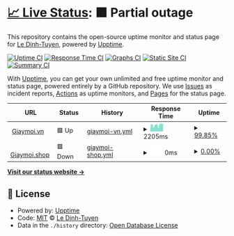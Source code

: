 # [📈 Live Status](https://tuyenld.github.io/monitorWebsiteUptime): <!--live status--> **🟧 Partial outage**

This repository contains the open-source uptime monitor and status page for [Le Dinh-Tuyen](iotgrok.com), powered by [Upptime](https://github.com/upptime/upptime).

[![Uptime CI](https://github.com/tuyenld/monitorWebsiteUptime/workflows/Uptime%20CI/badge.svg)](https://github.com/tuyenld/monitorWebsiteUptime/actions?query=workflow%3A%22Uptime+CI%22)
[![Response Time CI](https://github.com/tuyenld/monitorWebsiteUptime/workflows/Response%20Time%20CI/badge.svg)](https://github.com/tuyenld/monitorWebsiteUptime/actions?query=workflow%3A%22Response+Time+CI%22)
[![Graphs CI](https://github.com/tuyenld/monitorWebsiteUptime/workflows/Graphs%20CI/badge.svg)](https://github.com/tuyenld/monitorWebsiteUptime/actions?query=workflow%3A%22Graphs+CI%22)
[![Static Site CI](https://github.com/tuyenld/monitorWebsiteUptime/workflows/Static%20Site%20CI/badge.svg)](https://github.com/tuyenld/monitorWebsiteUptime/actions?query=workflow%3A%22Static+Site+CI%22)
[![Summary CI](https://github.com/tuyenld/monitorWebsiteUptime/workflows/Summary%20CI/badge.svg)](https://github.com/tuyenld/monitorWebsiteUptime/actions?query=workflow%3A%22Summary+CI%22)

With [Upptime](https://upptime.js.org), you can get your own unlimited and free uptime monitor and status page, powered entirely by a GitHub repository. We use [Issues](https://github.com/tuyenld/monitorWebsiteUptime/issues) as incident reports, [Actions](https://github.com/tuyenld/monitorWebsiteUptime/actions) as uptime monitors, and [Pages](https://tuyenld.github.io/monitorWebsiteUptime) for the status page.

<!--start: status pages-->
<!-- This summary is generated by Upptime (https://github.com/upptime/upptime) -->
<!-- Do not edit this manually, your changes will be overwritten -->
<!-- prettier-ignore -->
| URL | Status | History | Response Time | Uptime |
| --- | ------ | ------- | ------------- | ------ |
| <img alt="" src="https://favicons.githubusercontent.com/www.giaymoi.vn" height="13"> [Giaymoi.vn](https://www.giaymoi.vn) | 🟩 Up | [giaymoi-vn.yml](https://github.com/tuyenld/monitorWebsiteUptime/commits/HEAD/history/giaymoi-vn.yml) | <details><summary><img alt="Response time graph" src="./graphs/giaymoi-vn/response-time-week.png" height="20"> 2205ms</summary><br><a href="https://tuyenld.github.io/monitorWebsiteUptime/history/giaymoi-vn"><img alt="Response time 3152" src="https://img.shields.io/endpoint?url=https%3A%2F%2Fraw.githubusercontent.com%2Ftuyenld%2FmonitorWebsiteUptime%2FHEAD%2Fapi%2Fgiaymoi-vn%2Fresponse-time.json"></a><br><a href="https://tuyenld.github.io/monitorWebsiteUptime/history/giaymoi-vn"><img alt="24-hour response time 2634" src="https://img.shields.io/endpoint?url=https%3A%2F%2Fraw.githubusercontent.com%2Ftuyenld%2FmonitorWebsiteUptime%2FHEAD%2Fapi%2Fgiaymoi-vn%2Fresponse-time-day.json"></a><br><a href="https://tuyenld.github.io/monitorWebsiteUptime/history/giaymoi-vn"><img alt="7-day response time 2205" src="https://img.shields.io/endpoint?url=https%3A%2F%2Fraw.githubusercontent.com%2Ftuyenld%2FmonitorWebsiteUptime%2FHEAD%2Fapi%2Fgiaymoi-vn%2Fresponse-time-week.json"></a><br><a href="https://tuyenld.github.io/monitorWebsiteUptime/history/giaymoi-vn"><img alt="30-day response time 2383" src="https://img.shields.io/endpoint?url=https%3A%2F%2Fraw.githubusercontent.com%2Ftuyenld%2FmonitorWebsiteUptime%2FHEAD%2Fapi%2Fgiaymoi-vn%2Fresponse-time-month.json"></a><br><a href="https://tuyenld.github.io/monitorWebsiteUptime/history/giaymoi-vn"><img alt="1-year response time 3152" src="https://img.shields.io/endpoint?url=https%3A%2F%2Fraw.githubusercontent.com%2Ftuyenld%2FmonitorWebsiteUptime%2FHEAD%2Fapi%2Fgiaymoi-vn%2Fresponse-time-year.json"></a></details> | <details><summary><a href="https://tuyenld.github.io/monitorWebsiteUptime/history/giaymoi-vn">99.85%</a></summary><a href="https://tuyenld.github.io/monitorWebsiteUptime/history/giaymoi-vn"><img alt="All-time uptime 97.80%" src="https://img.shields.io/endpoint?url=https%3A%2F%2Fraw.githubusercontent.com%2Ftuyenld%2FmonitorWebsiteUptime%2FHEAD%2Fapi%2Fgiaymoi-vn%2Fuptime.json"></a><br><a href="https://tuyenld.github.io/monitorWebsiteUptime/history/giaymoi-vn"><img alt="24-hour uptime 100.00%" src="https://img.shields.io/endpoint?url=https%3A%2F%2Fraw.githubusercontent.com%2Ftuyenld%2FmonitorWebsiteUptime%2FHEAD%2Fapi%2Fgiaymoi-vn%2Fuptime-day.json"></a><br><a href="https://tuyenld.github.io/monitorWebsiteUptime/history/giaymoi-vn"><img alt="7-day uptime 99.85%" src="https://img.shields.io/endpoint?url=https%3A%2F%2Fraw.githubusercontent.com%2Ftuyenld%2FmonitorWebsiteUptime%2FHEAD%2Fapi%2Fgiaymoi-vn%2Fuptime-week.json"></a><br><a href="https://tuyenld.github.io/monitorWebsiteUptime/history/giaymoi-vn"><img alt="30-day uptime 99.80%" src="https://img.shields.io/endpoint?url=https%3A%2F%2Fraw.githubusercontent.com%2Ftuyenld%2FmonitorWebsiteUptime%2FHEAD%2Fapi%2Fgiaymoi-vn%2Fuptime-month.json"></a><br><a href="https://tuyenld.github.io/monitorWebsiteUptime/history/giaymoi-vn"><img alt="1-year uptime 97.80%" src="https://img.shields.io/endpoint?url=https%3A%2F%2Fraw.githubusercontent.com%2Ftuyenld%2FmonitorWebsiteUptime%2FHEAD%2Fapi%2Fgiaymoi-vn%2Fuptime-year.json"></a></details>
| <img alt="" src="https://favicons.githubusercontent.com/giaymoi.shop" height="13"> [Giaymoi.shop](https://giaymoi.shop) | 🟥 Down | [giaymoi-shop.yml](https://github.com/tuyenld/monitorWebsiteUptime/commits/HEAD/history/giaymoi-shop.yml) | <details><summary><img alt="Response time graph" src="./graphs/giaymoi-shop/response-time-week.png" height="20"> 0ms</summary><br><a href="https://tuyenld.github.io/monitorWebsiteUptime/history/giaymoi-shop"><img alt="Response time 4195" src="https://img.shields.io/endpoint?url=https%3A%2F%2Fraw.githubusercontent.com%2Ftuyenld%2FmonitorWebsiteUptime%2FHEAD%2Fapi%2Fgiaymoi-shop%2Fresponse-time.json"></a><br><a href="https://tuyenld.github.io/monitorWebsiteUptime/history/giaymoi-shop"><img alt="24-hour response time 0" src="https://img.shields.io/endpoint?url=https%3A%2F%2Fraw.githubusercontent.com%2Ftuyenld%2FmonitorWebsiteUptime%2FHEAD%2Fapi%2Fgiaymoi-shop%2Fresponse-time-day.json"></a><br><a href="https://tuyenld.github.io/monitorWebsiteUptime/history/giaymoi-shop"><img alt="7-day response time 0" src="https://img.shields.io/endpoint?url=https%3A%2F%2Fraw.githubusercontent.com%2Ftuyenld%2FmonitorWebsiteUptime%2FHEAD%2Fapi%2Fgiaymoi-shop%2Fresponse-time-week.json"></a><br><a href="https://tuyenld.github.io/monitorWebsiteUptime/history/giaymoi-shop"><img alt="30-day response time 0" src="https://img.shields.io/endpoint?url=https%3A%2F%2Fraw.githubusercontent.com%2Ftuyenld%2FmonitorWebsiteUptime%2FHEAD%2Fapi%2Fgiaymoi-shop%2Fresponse-time-month.json"></a><br><a href="https://tuyenld.github.io/monitorWebsiteUptime/history/giaymoi-shop"><img alt="1-year response time 4195" src="https://img.shields.io/endpoint?url=https%3A%2F%2Fraw.githubusercontent.com%2Ftuyenld%2FmonitorWebsiteUptime%2FHEAD%2Fapi%2Fgiaymoi-shop%2Fresponse-time-year.json"></a></details> | <details><summary><a href="https://tuyenld.github.io/monitorWebsiteUptime/history/giaymoi-shop">0.00%</a></summary><a href="https://tuyenld.github.io/monitorWebsiteUptime/history/giaymoi-shop"><img alt="All-time uptime 0.46%" src="https://img.shields.io/endpoint?url=https%3A%2F%2Fraw.githubusercontent.com%2Ftuyenld%2FmonitorWebsiteUptime%2FHEAD%2Fapi%2Fgiaymoi-shop%2Fuptime.json"></a><br><a href="https://tuyenld.github.io/monitorWebsiteUptime/history/giaymoi-shop"><img alt="24-hour uptime 0.00%" src="https://img.shields.io/endpoint?url=https%3A%2F%2Fraw.githubusercontent.com%2Ftuyenld%2FmonitorWebsiteUptime%2FHEAD%2Fapi%2Fgiaymoi-shop%2Fuptime-day.json"></a><br><a href="https://tuyenld.github.io/monitorWebsiteUptime/history/giaymoi-shop"><img alt="7-day uptime 0.00%" src="https://img.shields.io/endpoint?url=https%3A%2F%2Fraw.githubusercontent.com%2Ftuyenld%2FmonitorWebsiteUptime%2FHEAD%2Fapi%2Fgiaymoi-shop%2Fuptime-week.json"></a><br><a href="https://tuyenld.github.io/monitorWebsiteUptime/history/giaymoi-shop"><img alt="30-day uptime 0.00%" src="https://img.shields.io/endpoint?url=https%3A%2F%2Fraw.githubusercontent.com%2Ftuyenld%2FmonitorWebsiteUptime%2FHEAD%2Fapi%2Fgiaymoi-shop%2Fuptime-month.json"></a><br><a href="https://tuyenld.github.io/monitorWebsiteUptime/history/giaymoi-shop"><img alt="1-year uptime 0.46%" src="https://img.shields.io/endpoint?url=https%3A%2F%2Fraw.githubusercontent.com%2Ftuyenld%2FmonitorWebsiteUptime%2FHEAD%2Fapi%2Fgiaymoi-shop%2Fuptime-year.json"></a></details>

<!--end: status pages-->

[**Visit our status website →**](https://tuyenld.github.io/monitorWebsiteUptime)

## 📄 License

- Powered by: [Upptime](https://github.com/upptime/upptime)
- Code: [MIT](./LICENSE) © [Le Dinh-Tuyen](iotgrok.com)
- Data in the `./history` directory: [Open Database License](https://opendatacommons.org/licenses/odbl/1-0/)
